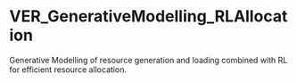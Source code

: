 # VER_GenerativeModelling_RLAllocation
Generative Modelling of resource generation and loading combined with RL for efficient resource allocation. 
